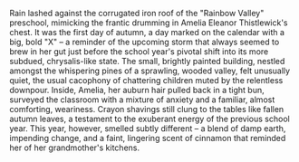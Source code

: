 Rain lashed against the corrugated iron roof of the "Rainbow Valley" preschool, mimicking the frantic drumming in Amelia Eleanor Thistlewick's chest.  It was the first day of autumn, a day marked on the calendar with a big, bold "X" –  a reminder of the upcoming storm that always seemed to brew in her gut just before the school year's pivotal shift into its more subdued, chrysalis-like state.  The small, brightly painted building, nestled amongst the whispering pines of a sprawling, wooded valley, felt unusually quiet, the usual cacophony of chattering children muted by the relentless downpour.  Inside, Amelia, her auburn hair pulled back in a tight bun, surveyed the classroom with a mixture of anxiety and a familiar, almost comforting, weariness.  Crayon shavings still clung to the tables like fallen autumn leaves, a testament to the exuberant energy of the previous school year. This year, however, smelled subtly different –  a blend of damp earth, impending change, and a faint, lingering scent of cinnamon that reminded her of her grandmother's kitchens.
